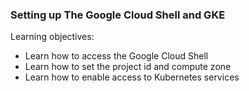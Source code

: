### Setting up The Google Cloud Shell and GKE

Learning objectives:

- Learn how to access the Google Cloud Shell
- Learn how to set the project id and compute zone
- Learn how to enable access to Kubernetes services

